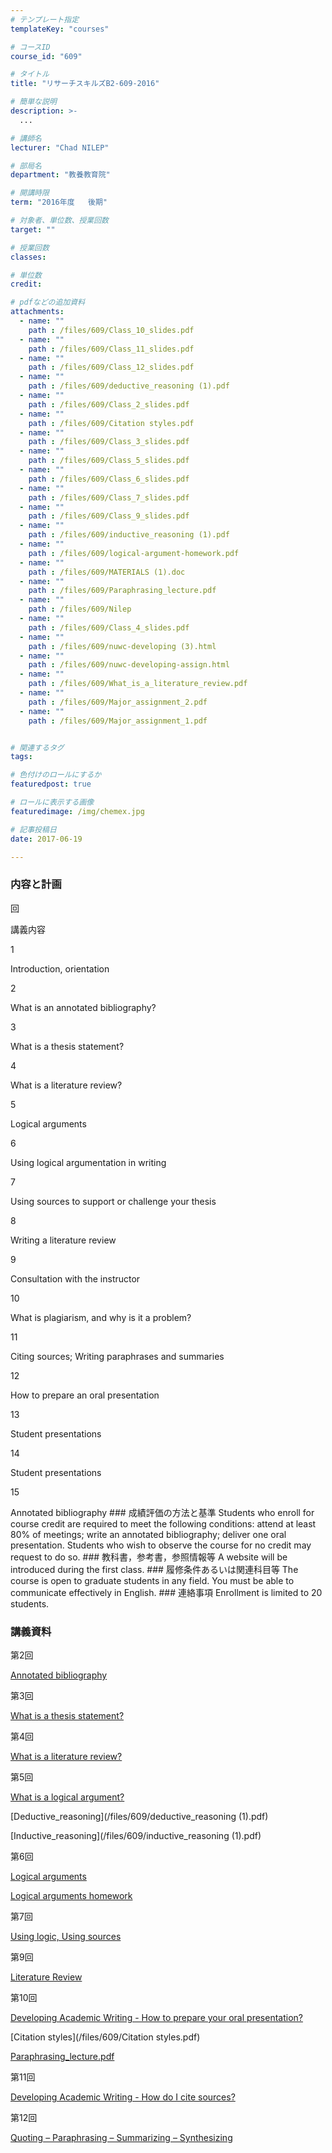 ```yaml
---
# テンプレート指定
templateKey: "courses"

# コースID
course_id: "609"

# タイトル
title: "リサーチスキルズB2-609-2016"

# 簡単な説明
description: >-
  ...

# 講師名
lecturer: "Chad NILEP"

# 部局名
department: "教養教育院"

# 開講時限
term: "2016年度	後期"

# 対象者、単位数、授業回数
target: ""

# 授業回数
classes: 

# 単位数
credit: 

# pdfなどの追加資料
attachments: 
  - name: "" 
    path : /files/609/Class_10_slides.pdf
  - name: "" 
    path : /files/609/Class_11_slides.pdf
  - name: "" 
    path : /files/609/Class_12_slides.pdf
  - name: "" 
    path : /files/609/deductive_reasoning (1).pdf
  - name: "" 
    path : /files/609/Class_2_slides.pdf
  - name: "" 
    path : /files/609/Citation styles.pdf
  - name: "" 
    path : /files/609/Class_3_slides.pdf
  - name: "" 
    path : /files/609/Class_5_slides.pdf
  - name: "" 
    path : /files/609/Class_6_slides.pdf
  - name: "" 
    path : /files/609/Class_7_slides.pdf
  - name: "" 
    path : /files/609/Class_9_slides.pdf
  - name: "" 
    path : /files/609/inductive_reasoning (1).pdf
  - name: "" 
    path : /files/609/logical-argument-homework.pdf
  - name: "" 
    path : /files/609/MATERIALS (1).doc
  - name: "" 
    path : /files/609/Paraphrasing_lecture.pdf
  - name: "" 
    path : /files/609/Nilep
  - name: "" 
    path : /files/609/Class_4_slides.pdf
  - name: "" 
    path : /files/609/nuwc-developing (3).html
  - name: "" 
    path : /files/609/nuwc-developing-assign.html
  - name: "" 
    path : /files/609/What_is_a_literature_review.pdf
  - name: "" 
    path : /files/609/Major_assignment_2.pdf
  - name: "" 
    path : /files/609/Major_assignment_1.pdf


# 関連するタグ
tags:

# 色付けのロールにするか
featuredpost: true

# ロールに表示する画像
featuredimage: /img/chemex.jpg

# 記事投稿日
date: 2017-06-19

---
```




 ### 内容と計画 

回

講義内容

1

Introduction, orientation

2

What is an annotated bibliography? 

3

What is a thesis statement? 

4

What is a literature review? 

5

Logical arguments 

6

Using logical argumentation in writing 

7

Using sources to support or challenge your thesis 

8

Writing a literature review 

9

Consultation with the instructor 

10

What is plagiarism, and why is it a problem? 

11

Citing sources; Writing paraphrases and summaries 

12

How to prepare an oral presentation 

13

Student presentations 

14

Student presentations 

15

Annotated bibliography  ### 成績評価の方法と基準 Students who enroll for course credit are required to meet the following conditions: attend at least 80% of meetings; write an annotated bibliography; deliver one oral presentation. Students who wish to observe the course for no credit may request to do so. ### 教科書，参考書，参照情報等 A website will be introduced during the first class. ### 履修条件あるいは関連科目等 The course is open to graduate students in any field. You must be able to communicate effectively in English. ### 連絡事項 Enrollment is limited to 20 students.

 ### 講義資料 

第2回


[Annotated bibliography](/files/609/Class_2_slides.pdf) 

第3回


[What is a thesis statement?](/files/609/Class_3_slides.pdf) 

第4回


[What is a literature review?](/files/609/Class_4_slides.pdf) 

第5回


[What is a logical argument?](/files/609/Class_5_slides.pdf) 


[Deductive_reasoning](/files/609/deductive_reasoning (1).pdf) 


[Inductive_reasoning](/files/609/inductive_reasoning (1).pdf) 

第6回


[Logical arguments](/files/609/Class_6_slides.pdf) 


[Logical arguments homework](/files/609/logical-argument-homework.pdf) 

第7回


[Using logic, Using sources](/files/609/Class_7_slides.pdf) 

第9回


[Literature Review](/files/609/Class_9_slides.pdf) 

第10回


[Developing Academic Writing - How to prepare your oral presentation?](/files/609/Class_10_slides.pdf) 


[Citation styles](/files/609/Citation styles.pdf) 


[Paraphrasing_lecture.pdf](/files/609/Paraphrasing_lecture.pdf) 

第11回


[Developing Academic Writing - How do I cite sources?](/files/609/Class_11_slides.pdf) 

第12回


[Quoting – Paraphrasing – Summarizing – Synthesizing](/files/609/Class_12_slides.pdf) 


